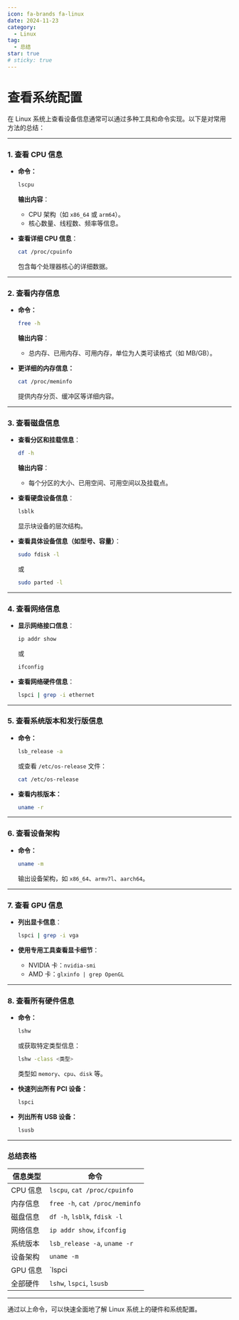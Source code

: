 ```yaml
---
icon: fa-brands fa-linux
date: 2024-11-23
category:
  - Linux
tag:
  - 总结
star: true
# sticky: true
---
```

# 查看系统配置
在 Linux 系统上查看设备信息通常可以通过多种工具和命令实现。以下是对常用方法的总结：

---

<!-- more -->
### **1. 查看 CPU 信息**
- **命令：**
  ```bash
  lscpu
  ```
  **输出内容**：
  - CPU 架构（如 `x86_64` 或 `arm64`）。
  - 核心数量、线程数、频率等信息。

- **查看详细 CPU 信息**：
  ```bash
  cat /proc/cpuinfo
  ```
  包含每个处理器核心的详细数据。

---

### **2. 查看内存信息**
- **命令：**
  ```bash
  free -h
  ```
  **输出内容**：
  - 总内存、已用内存、可用内存，单位为人类可读格式（如 MB/GB）。

- **更详细的内存信息：**
  ```bash
  cat /proc/meminfo
  ```
  提供内存分页、缓冲区等详细内容。

---

### **3. 查看磁盘信息**
- **查看分区和挂载信息**：
  ```bash
  df -h
  ```
  **输出内容**：
  - 每个分区的大小、已用空间、可用空间以及挂载点。

- **查看硬盘设备信息**：
  ```bash
  lsblk
  ```
  显示块设备的层次结构。

- **查看具体设备信息（如型号、容量）**：
  ```bash
  sudo fdisk -l
  ```
  或
  ```bash
  sudo parted -l
  ```

---

### **4. 查看网络信息**
- **显示网络接口信息**：
  ```bash
  ip addr show
  ```
  或
  ```bash
  ifconfig
  ```

- **查看网络硬件信息**：
  ```bash
  lspci | grep -i ethernet
  ```

---

### **5. 查看系统版本和发行版信息**
- **命令：**
  ```bash
  lsb_release -a
  ```
  或查看 `/etc/os-release` 文件：
  ```bash
  cat /etc/os-release
  ```

- **查看内核版本：**
  ```bash
  uname -r
  ```

---

### **6. 查看设备架构**
- **命令：**
  ```bash
  uname -m
  ```
  输出设备架构，如 `x86_64`、`armv7l`、`aarch64`。

---

### **7. 查看 GPU 信息**
- **列出显卡信息**：
  ```bash
  lspci | grep -i vga
  ```

- **使用专用工具查看显卡细节**：
  - NVIDIA 卡：`nvidia-smi`
  - AMD 卡：`glxinfo | grep OpenGL`

---

### **8. 查看所有硬件信息**
- **命令：**
  ```bash
  lshw
  ```
  或获取特定类型信息：
  ```bash
  lshw -class <类型>
  ```
  类型如 `memory`、`cpu`、`disk` 等。

- **快速列出所有 PCI 设备：**
  ```bash
  lspci
  ```

- **列出所有 USB 设备：**
  ```bash
  lsusb
  ```

---

### **总结表格**
| 信息类型   | 命令                         |
|------------|------------------------------|
| CPU 信息   | `lscpu`, `cat /proc/cpuinfo` |
| 内存信息   | `free -h`, `cat /proc/meminfo` |
| 磁盘信息   | `df -h`, `lsblk`, `fdisk -l` |
| 网络信息   | `ip addr show`, `ifconfig`   |
| 系统版本   | `lsb_release -a`, `uname -r` |
| 设备架构   | `uname -m`                   |
| GPU 信息   | `lspci | grep -i vga`        |
| 全部硬件   | `lshw`, `lspci`, `lsusb`     |

---

通过以上命令，可以快速全面地了解 Linux 系统上的硬件和系统配置。